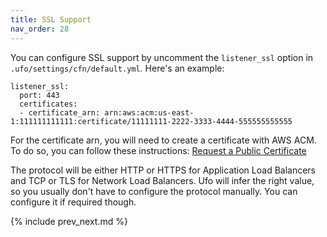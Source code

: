 ```yaml
---
title: SSL Support
nav_order: 28
---
```


You can configure SSL support by uncomment the `listener_ssl` option in `.ufo/settings/cfn/default.yml`.  Here's an example:

```
listener_ssl:
  port: 443
  certificates:
  - certificate_arn: arn:aws:acm:us-east-1:111111111111:certificate/11111111-2222-3333-4444-555555555555
```

For the certificate arn, you will need to create a certificate with AWS ACM. To do so, you can follow these instructions: [Request a Public Certificate
](https://docs.aws.amazon.com/acm/latest/userguide/gs-acm-request-public.html)

The protocol will be either HTTP or HTTPS for Application Load Balancers and TCP or TLS for Network Load Balancers. Ufo will infer the right value, so you usually don't have to configure the protocol manually.  You can configure it if required though.

{% include prev_next.md %}
